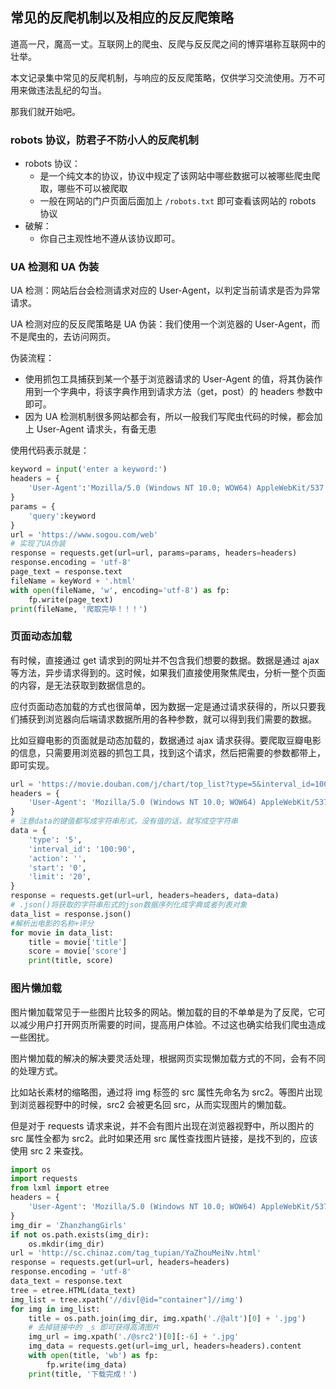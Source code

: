 ## 常见的反爬机制以及相应的反反爬策略

道高一尺，魔高一丈。互联网上的爬虫、反爬与反反爬之间的博弈堪称互联网中的壮举。

本文记录集中常见的反爬机制，与响应的反反爬策略，仅供学习交流使用。万不可用来做违法乱纪的勾当。

那我们就开始吧。

### robots 协议，防君子不防小人的反爬机制

- robots 协议：
  - 是一个纯文本的协议，协议中规定了该网站中哪些数据可以被哪些爬虫爬取，哪些不可以被爬取
  - 一般在网站的门户页面后面加上 `/robots.txt` 即可查看该网站的 robots 协议
- 破解：
  - 你自己主观性地不遵从该协议即可。

### UA 检测和 UA 伪装

UA 检测：网站后台会检测请求对应的 User-Agent，以判定当前请求是否为异常请求。

UA 检测对应的反反爬策略是 UA 伪装：我们使用一个浏览器的 User-Agent，而不是爬虫的，去访问网页。

伪装流程：

- 使用抓包工具捕获到某一个基于浏览器请求的 User-Agent 的值，将其伪装作用到一个字典中，将该字典作用到请求方法（get，post）的 headers 参数中即可。
- 因为 UA 检测机制很多网站都会有，所以一般我们写爬虫代码的时候，都会加上 User-Agent 请求头，有备无患

使用代码表示就是：

```python
keyword = input('enter a keyword:')
headers = {
    'User-Agent':'Mozilla/5.0 (Windows NT 10.0; WOW64) AppleWebKit/537.36 (KHTML, like Gecko) Chrome/80.0.3987.132 Safari/537.36'
}
params = {
    'query':keyword
}
url = 'https://www.sogou.com/web'
# 实现了UA伪装
response = requests.get(url=url, params=params, headers=headers)
response.encoding = 'utf-8'
page_text = response.text
fileName = keyWord + '.html'
with open(fileName, 'w', encoding='utf-8') as fp:
    fp.write(page_text)
print(fileName, '爬取完毕！！！')
```

### 页面动态加载

有时候，直接通过 get 请求到的网址并不包含我们想要的数据。数据是通过 ajax 等方法，异步请求得到的。这时候，如果我们直接使用聚焦爬虫，分析一整个页面的内容，是无法获取到数据信息的。

应付页面动态加载的方式也很简单，因为数据一定是通过请求获得的，所以只要我们捕获到浏览器向后端请求数据所用的各种参数，就可以得到我们需要的数据。

比如豆瓣电影的页面就是动态加载的，数据通过 ajax 请求获得。要爬取豆瓣电影的信息，只需要用浏览器的抓包工具，找到这个请求，然后把需要的参数都带上，即可实现。

```python
url = 'https://movie.douban.com/j/chart/top_list?type=5&interval_id=100%3A90&action=&start=0&limit=20'
headers = {
    'User-Agent': 'Mozilla/5.0 (Windows NT 10.0; WOW64) AppleWebKit/537.36 (KHTML, like Gecko) Chrome/80.0.3987.132 Safari/537.36'
}
# 注意data的键值都写成字符串形式，没有值的话，就写成空字符串
data = {
    'type': '5',
    'interval_id': '100:90',
    'action': '',
    'start': '0',
    'limit': '20',
}
response = requests.get(url=url, headers=headers, data=data)
# .json()将获取的字符串形式的json数据序列化成字典或者列表对象
data_list = response.json()
#解析出电影的名称+评分
for movie in data_list:
    title = movie['title']
    score = movie['score']
    print(title, score)
```

### 图片懒加载

图片懒加载常见于一些图片比较多的网站。懒加载的目的不单单是为了反爬，它可以减少用户打开网页所需要的时间，提高用户体验。不过这也确实给我们爬虫造成一些困扰。

图片懒加载的解决的解决要灵活处理，根据网页实现懒加载方式的不同，会有不同的处理方式。

比如站长素材的缩略图，通过将 img 标签的 src 属性先命名为 src2。等图片出现到浏览器视野中的时候，src2 会被更名回 src，从而实现图片的懒加载。

但是对于 requests 请求来说，并不会有图片出现在浏览器视野中，所以图片的 src 属性全都为 src2。此时如果还用 src 属性查找图片链接，是找不到的，应该使用 src 2 来查找。

```python
import os
import requests
from lxml import etree
headers = {
    'User-Agent': 'Mozilla/5.0 (Windows NT 10.0; WOW64) AppleWebKit/537.36 (KHTML, like Gecko) Chrome/80.0.3987.132 Safari/537.36'
}
img_dir = 'ZhanzhangGirls'
if not os.path.exists(img_dir):
    os.mkdir(img_dir)
url = 'http://sc.chinaz.com/tag_tupian/YaZhouMeiNv.html'
response = requests.get(url=url, headers=headers)
response.encoding = 'utf-8'
data_text = response.text
tree = etree.HTML(data_text)
img_list = tree.xpath('//div[@id="container"]//img')
for img in img_list:
    title = os.path.join(img_dir, img.xpath('./@alt')[0] + '.jpg')
    # 去掉链接中的 _s 即可获得高清图片
    img_url = img.xpath('./@src2')[0][:-6] + '.jpg'
    img_data = requests.get(url=img_url, headers=headers).content
    with open(title, 'wb') as fp:
        fp.write(img_data)
    print(title, '下载完成！')
```

